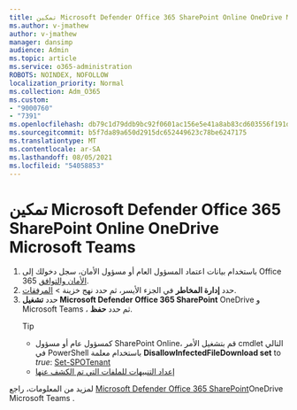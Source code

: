 ```yaml
---
title: تمكين Microsoft Defender Office 365 SharePoint Online OneDrive Microsoft Teams
ms.author: v-jmathew
author: v-jmathew
manager: dansimp
audience: Admin
ms.topic: article
ms.service: o365-administration
ROBOTS: NOINDEX, NOFOLLOW
localization_priority: Normal
ms.collection: Adm_O365
ms.custom:
- "9000760"
- "7391"
ms.openlocfilehash: db79c1d79ddb9bc92f0601ac156e5e41a8ab83cd603556f191d5491cdd5ae2a3
ms.sourcegitcommit: b5f7da89a650d2915dc652449623c78be6247175
ms.translationtype: MT
ms.contentlocale: ar-SA
ms.lasthandoff: 08/05/2021
ms.locfileid: "54058853"
---
```

# <a name="enable-microsoft-defender-for-office-365-for-sharepoint-online-onedrive-and-microsoft-teams"></a>تمكين Microsoft Defender Office 365 SharePoint Online OneDrive Microsoft Teams

1. باستخدام بيانات اعتماد المسؤول العام أو مسؤول الأمان، سجل دخولك إلى Office 365 [الأمان والتوافق](https://protection.office.com/).
2. حدد **إدارة المخاطر** في الجزء الأيسر، ثم حدد نهج خزينة   >  [المرفقات](https://protection.office.com/safeattachment).
3. حدد **تشغيل Microsoft Defender Office 365 SharePoint** OneDrive و Microsoft Teams ، ثم حدد **حفظ**.
    > [!TIP]
    >
    > - كمسؤول عام أو مسؤول SharePoint Online، قم بتشغيل الأمر cmdlet التالي في PowerShell باستخدام معلمة **DisallowInfectedFileDownload set** to *true*: [Set-SPOTenant](https://go.microsoft.com/fwlink/?linkid=2092301)
    > - [إعداد التنبيهات للملفات التي تم الكشف عنها](https://go.microsoft.com/fwlink/?linkid=2092110)

لمزيد من المعلومات، راجع [Microsoft Defender Office 365 SharePoint](https://go.microsoft.com/fwlink/?linkid=2092041)OneDrive Microsoft Teams .
